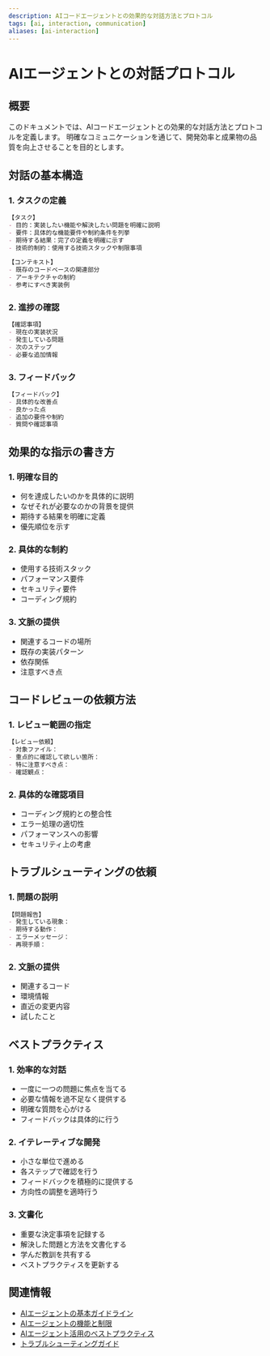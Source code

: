 ```yaml
---
description: AIコードエージェントとの効果的な対話方法とプロトコル
tags: [ai, interaction, communication]
aliases: [ai-interaction]
---
```


# AIエージェントとの対話プロトコル

## 概要

このドキュメントでは、AIコードエージェントとの効果的な対話方法とプロトコルを定義します。
明確なコミュニケーションを通じて、開発効率と成果物の品質を向上させることを目的とします。

## 対話の基本構造

### 1. タスクの定義

```markdown
【タスク】
- 目的：実装したい機能や解決したい問題を明確に説明
- 要件：具体的な機能要件や制約条件を列挙
- 期待する結果：完了の定義を明確に示す
- 技術的制約：使用する技術スタックや制限事項

【コンテキスト】
- 既存のコードベースの関連部分
- アーキテクチャの制約
- 参考にすべき実装例
```

### 2. 進捗の確認

```markdown
【確認事項】
- 現在の実装状況
- 発生している問題
- 次のステップ
- 必要な追加情報
```

### 3. フィードバック

```markdown
【フィードバック】
- 具体的な改善点
- 良かった点
- 追加の要件や制約
- 質問や確認事項
```

## 効果的な指示の書き方

### 1. 明確な目的

- 何を達成したいのかを具体的に説明
- なぜそれが必要なのかの背景を提供
- 期待する結果を明確に定義
- 優先順位を示す

### 2. 具体的な制約

- 使用する技術スタック
- パフォーマンス要件
- セキュリティ要件
- コーディング規約

### 3. 文脈の提供

- 関連するコードの場所
- 既存の実装パターン
- 依存関係
- 注意すべき点

## コードレビューの依頼方法

### 1. レビュー範囲の指定

```markdown
【レビュー依頼】
- 対象ファイル：
- 重点的に確認して欲しい箇所：
- 特に注意すべき点：
- 確認観点：
```

### 2. 具体的な確認項目

- コーディング規約との整合性
- エラー処理の適切性
- パフォーマンスへの影響
- セキュリティ上の考慮

## トラブルシューティングの依頼

### 1. 問題の説明

```markdown
【問題報告】
- 発生している現象：
- 期待する動作：
- エラーメッセージ：
- 再現手順：
```

### 2. 文脈の提供

- 関連するコード
- 環境情報
- 直近の変更内容
- 試したこと

## ベストプラクティス

### 1. 効率的な対話

- 一度に一つの問題に焦点を当てる
- 必要な情報を過不足なく提供する
- 明確な質問を心がける
- フィードバックは具体的に行う

### 2. イテレーティブな開発

- 小さな単位で進める
- 各ステップで確認を行う
- フィードバックを積極的に提供する
- 方向性の調整を適時行う

### 3. 文書化

- 重要な決定事項を記録する
- 解決した問題と方法を文書化する
- 学んだ教訓を共有する
- ベストプラクティスを更新する

## 関連情報

- [AIエージェントの基本ガイドライン](guidelines.md)
- [AIエージェントの機能と制限](capabilities.md)
- [AIエージェント活用のベストプラクティス](best-practices.md)
- [トラブルシューティングガイド](troubleshooting.md) 